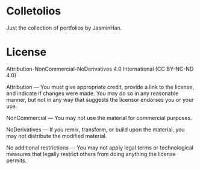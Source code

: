 # Colletolios
Just the collection of portfolios by JasminHan.

# License
Attribution-NonCommercial-NoDerivatives 4.0 International (CC BY-NC-ND 4.0)

Attribution — You must give appropriate credit, provide a link to the license, and indicate if changes were made. You may do so in any reasonable manner, but not in any way that suggests the licensor endorses you or your use.

NonCommercial — You may not use the material for commercial purposes.

NoDerivatives — If you remix, transform, or build upon the material, you may not distribute the modified material.

No additional restrictions — You may not apply legal terms or technological measures that legally restrict others from doing anything the license permits.
